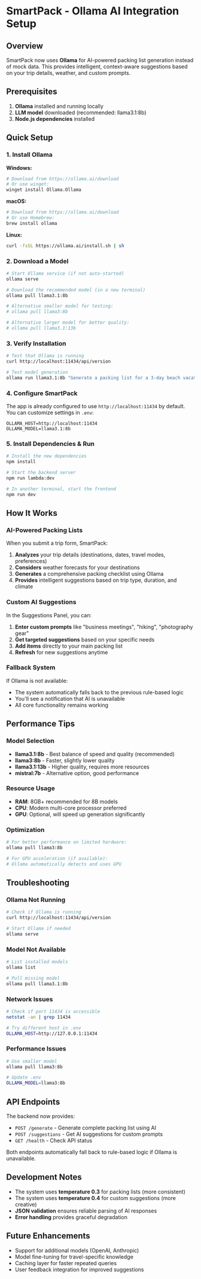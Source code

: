 # SmartPack - Ollama AI Integration Setup

## Overview

SmartPack now uses **Ollama** for AI-powered packing list generation instead of mock data. This provides intelligent, context-aware suggestions based on your trip details, weather, and custom prompts.

## Prerequisites

1. **Ollama** installed and running locally
2. **LLM model** downloaded (recommended: llama3.1:8b)
3. **Node.js dependencies** installed

## Quick Setup

### 1. Install Ollama

**Windows:**

```bash
# Download from https://ollama.ai/download
# Or use winget:
winget install Ollama.Ollama
```

**macOS:**

```bash
# Download from https://ollama.ai/download
# Or use Homebrew:
brew install ollama
```

**Linux:**

```bash
curl -fsSL https://ollama.ai/install.sh | sh
```

### 2. Download a Model

```bash
# Start Ollama service (if not auto-started)
ollama serve

# Download the recommended model (in a new terminal)
ollama pull llama3.1:8b

# Alternative smaller model for testing:
# ollama pull llama3:8b

# Alternative larger model for better quality:
# ollama pull llama3.1:13b
```

### 3. Verify Installation

```bash
# Test that Ollama is running
curl http://localhost:11434/api/version

# Test model generation
ollama run llama3.1:8b "Generate a packing list for a 3-day beach vacation"
```

### 4. Configure SmartPack

The app is already configured to use `http://localhost:11434` by default. You can customize settings in `.env`:

```env
OLLAMA_HOST=http://localhost:11434
OLLAMA_MODEL=llama3.1:8b
```

### 5. Install Dependencies & Run

```bash
# Install the new dependencies
npm install

# Start the backend server
npm run lambda:dev

# In another terminal, start the frontend
npm run dev
```

## How It Works

### AI-Powered Packing Lists

When you submit a trip form, SmartPack:

1. **Analyzes** your trip details (destinations, dates, travel modes, preferences)
2. **Considers** weather forecasts for your destinations
3. **Generates** a comprehensive packing checklist using Ollama
4. **Provides** intelligent suggestions based on trip type, duration, and climate

### Custom AI Suggestions

In the Suggestions Panel, you can:

1. **Enter custom prompts** like "business meetings", "hiking", "photography gear"
2. **Get targeted suggestions** based on your specific needs
3. **Add items** directly to your main packing list
4. **Refresh** for new suggestions anytime

### Fallback System

If Ollama is not available:

- The system automatically falls back to the previous rule-based logic
- You'll see a notification that AI is unavailable
- All core functionality remains working

## Performance Tips

### Model Selection

- **llama3.1:8b** - Best balance of speed and quality (recommended)
- **llama3:8b** - Faster, slightly lower quality
- **llama3.1:13b** - Higher quality, requires more resources
- **mistral:7b** - Alternative option, good performance

### Resource Usage

- **RAM**: 8GB+ recommended for 8B models
- **CPU**: Modern multi-core processor preferred
- **GPU**: Optional, will speed up generation significantly

### Optimization

```bash
# For better performance on limited hardware:
ollama pull llama3:8b

# For GPU acceleration (if available):
# Ollama automatically detects and uses GPU
```

## Troubleshooting

### Ollama Not Running

```bash
# Check if Ollama is running
curl http://localhost:11434/api/version

# Start Ollama if needed
ollama serve
```

### Model Not Available

```bash
# List installed models
ollama list

# Pull missing model
ollama pull llama3.1:8b
```

### Network Issues

```bash
# Check if port 11434 is accessible
netstat -an | grep 11434

# Try different host in .env
OLLAMA_HOST=http://127.0.0.1:11434
```

### Performance Issues

```bash
# Use smaller model
ollama pull llama3:8b

# Update .env
OLLAMA_MODEL=llama3:8b
```

## API Endpoints

The backend now provides:

- `POST /generate` - Generate complete packing list using AI
- `POST /suggestions` - Get AI suggestions for custom prompts
- `GET /health` - Check API status

Both endpoints automatically fall back to rule-based logic if Ollama is unavailable.

## Development Notes

- The system uses **temperature 0.3** for packing lists (more consistent)
- The system uses **temperature 0.4** for custom suggestions (more creative)
- **JSON validation** ensures reliable parsing of AI responses
- **Error handling** provides graceful degradation

## Future Enhancements

- Support for additional models (OpenAI, Anthropic)
- Model fine-tuning for travel-specific knowledge
- Caching layer for faster repeated queries
- User feedback integration for improved suggestions
